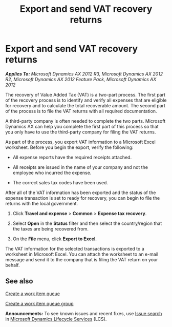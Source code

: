 ﻿---
title: Export and send VAT recovery returns
TOCTitle: Export and send VAT recovery returns
ms:assetid: 79783c69-fc97-4db0-8732-4bc86cd7c7cf
ms:mtpsurl: https://technet.microsoft.com/en-us/library/Hh209260(v=AX.60)
ms:contentKeyID: 36058239
ms.date: 04/18/2014
mtps_version: v=AX.60
---

# Export and send VAT recovery returns 


_**Applies To:** Microsoft Dynamics AX 2012 R3, Microsoft Dynamics AX 2012 R2, Microsoft Dynamics AX 2012 Feature Pack, Microsoft Dynamics AX 2012_

The recovery of Value Added Tax (VAT) is a two-part process. The first part of the recovery process is to identify and verify all expenses that are eligible for recovery and to calculate the total recoverable amount. The second part of the process is to file the VAT returns with all required documentation.

A third-party company is often needed to complete the two parts. Microsoft Dynamics AX can help you complete the first part of this process so that you only have to use the third-party company for filing the VAT returns.

As part of the process, you export VAT information to a Microsoft Excel worksheet. Before you begin the export, verify the following:

  - All expense reports have the required receipts attached.

  - All receipts are issued in the name of your company and not the employee who incurred the expense.

  - The correct sales tax codes have been used.

After all of the VAT information has been exported and the status of the expense transaction is set to ready for recovery, you can begin to file the returns with the local government.

1.  Click **Travel and expense** \> **Common** \> **Expense tax recovery**.

2.  Select **Open** in the **Status** filter and then select the country/region that the taxes are being recovered from.

3.  On the **File** menu, click **Export to Excel**.

The VAT information for the selected transactions is exported to a worksheet in Microsoft Excel. You can attach the worksheet to an e-mail message and send it to the company that is filing the VAT return on your behalf.

## See also

[Create a work item queue](create-a-work-item-queue.md)

[Create a work item queue group](create-a-work-item-queue-group.md)

  
**Announcements:** To see known issues and recent fixes, use [Issue search](http://go.microsoft.com/fwlink/?linkid=389258) in [Microsoft Dynamics Lifecycle Services](http://go.microsoft.com/fwlink/?linkid=306505) (LCS).

